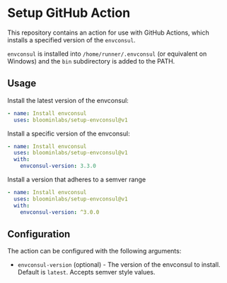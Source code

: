 # Setup GitHub Action

This repository contains an action for use with GitHub Actions, which installs a specified version of the `envconsul`.

`envconsul` is installed into `/home/runner/.envconsul` (or equivalent on Windows) and the `bin` subdirectory is added to the PATH.

## Usage

Install the latest version of the envconsul:

```yaml
- name: Install envconsul
  uses: bloominlabs/setup-envconsul@v1
```

Install a specific version of the envconsul:

```yaml
- name: Install envconsul
  uses: bloominlabs/setup-envconsul@v1
  with:
    envconsul-version: 3.3.0
```

Install a version that adheres to a semver range

```yaml
- name: Install envconsul
  uses: bloominlabs/setup-envconsul@v1
  with:
    envconsul-version: ^3.0.0
```

## Configuration

The action can be configured with the following arguments:

- `envconsul-version` (optional) - The version of the envconsul to install. Default is `latest`. Accepts semver style values.
